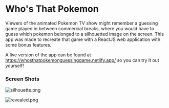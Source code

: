 # Who's That Pokemon

Viewers of the animated Pokemon TV show might remember a guessing game
played in between commercial breaks, where you would have to guess which
pokemon belonged to a silhouetted image on the screen.  This app was made
to recreate that game with a ReactJS web application with some bonus features.

A live version of the app can be found at https://whosthatpokemonguessinggame.netlify.app/
so you can try it out yourself!

### Screen Shots

![silhouette.png](https://images.zenhubusercontent.com/61552f09d57459bb83e8afd0/5c674f78-133f-4dc1-9159-5ce2bf6f1f7e)

![revealed.png](https://images.zenhubusercontent.com/61552f09d57459bb83e8afd0/33349507-5928-4b46-a876-a073b1460f21)
